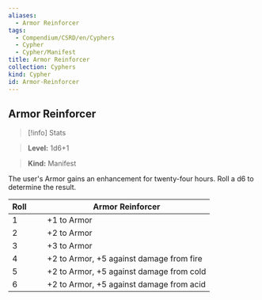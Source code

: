 ```yaml
---
aliases:
  - Armor Reinforcer
tags:
  - Compendium/CSRD/en/Cyphers
  - Cypher
  - Cypher/Manifest
title: Armor Reinforcer
collection: Cyphers
kind: Cypher
id: Armor-Reinforcer
---
```

## Armor Reinforcer    
>[!info] Stats    
> **Level:** 1d6+1    
> **Kind:** Manifest  
    
The user's Armor gains an enhancement for twenty-four hours. Roll a d6 to determine the result.    
  
| Roll &nbsp; &nbsp; &nbsp; | Armor Reinforcer                         |
| ------------------------- | ---------------------------------------- |
| 1                         | +1 to Armor                              |
| 2                         | +2 to Armor                              |
| 3                         | +3 to Armor                              |
| 4                         | +2 to Armor, +5 against damage from fire |
| 5                         | +2 to Armor, +5 against damage from cold |
| 6                         | +2 to Armor, +5 against damage from acid |
